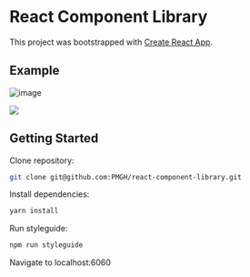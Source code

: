 # React Component Library

This project was bootstrapped with [Create React App](https://github.com/facebook/create-react-app).

## Example

![image](https://user-images.githubusercontent.com/11646620/74610295-d63ac800-50e9-11ea-8433-0ba06cc39799.png)

<img src="./src/images/chat-example.gif" />

## Getting Started

Clone repository:
```bash
git clone git@github.com:PMGH/react-component-library.git
```

Install dependencies:
```bash
yarn install
```

Run styleguide:
```bash
npm run styleguide
```

Navigate to localhost:6060
